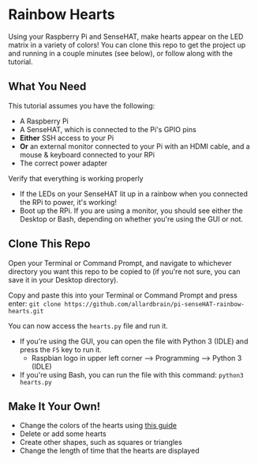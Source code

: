 # Rainbow Hearts
Using your Raspberry Pi and SenseHAT, make hearts appear on the LED matrix in a variety of colors! You can clone this repo to get the project up and running in a couple minutes (see below), or follow along with the tutorial.

## What You Need
This tutorial assumes you have the following:

* A Raspberry Pi
* A SenseHAT, which is connected to the Pi's GPIO pins
* **Either** SSH access to your Pi
* **Or** an external monitor connected to your Pi with an HDMI cable, and a mouse & keyboard connected to your RPi
* The correct power adapter

Verify that everything is working properly
* If the LEDs on your SenseHAT lit up in a rainbow when you connected the RPi to power, it's working!
* Boot up the RPi. If you are using a monitor, you should see either the Desktop or Bash, depending on whether you're using the GUI or not. 

## Clone This Repo
Open your Terminal or Command Prompt, and navigate to whichever directory you want this repo to be copied to (if you're not sure, you can save it in your Desktop directory).

Copy and paste this into your Terminal or Command Prompt and press enter:
`git clone https://github.com/allardbrain/pi-senseHAT-rainbow-hearts.git`

You can now access the `hearts.py` file and run it.
* If you're using the GUI, you can open the file with Python 3 (IDLE) and press the `F5` key to run it.
    * Raspbian logo in upper left corner  -->  Programming  -->  Python 3 (IDLE)
* If you're using Bash, you can run the file with this command: `python3 hearts.py`

## Make It Your Own!
* Change the colors of the hearts using [this guide](https://www.w3schools.com/colors/colors_picker.asp)
* Delete or add some hearts
* Create other shapes, such as squares or triangles
* Change the length of time that the hearts are displayed
